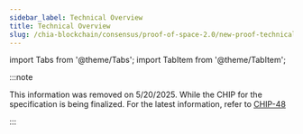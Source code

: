 ```yaml
---
sidebar_label: Technical Overview
title: Technical Overview
slug: /chia-blockchain/consensus/proof-of-space-2.0/new-proof-technical-overview
---
```


import Tabs from '@theme/Tabs';
import TabItem from '@theme/TabItem';

:::note

This information was removed on 5/20/2025. While the CHIP for the specification is being finalized.
For the latest information, refer to [CHIP-48](https://github.com/Chia-Network/chips/pull/160)

:::
